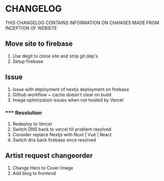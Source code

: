 # CHANGELOG
THIS CHANGELOG CONTAINS INFORMATION ON CHANGES MADE FROM INCEPTION OF WEBSITE

## Move site to firebase
1. Use degit to clone site and strip git dep's 
2. Setup firebase
## Issue
1. Issue with deployment of nextjs deployment on firebase
2. Github workflow ~ cache doesn't clear on build
3. Image optimization issues when not hosted by Vercel
### *** Resolution 
1. Redeploy to Vercel
2. Switch DNS back to vercel till problem resolved
3. Consider replace Nextjs with Nuxt | Vue | React
4. Switch dns back firebase once resolved


## Artist request changeorder
1. Change Hero to Cover Image 
2. Add blog to frontend

